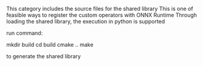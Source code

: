 This category includes the source files for the shared library
This is one of feasible ways to register the custom operators with ONNX Runtime
Through loading the shared library, the execution in python is supported

run command:

mkdir build
cd build
cmake ..
make

to generate the shared library
